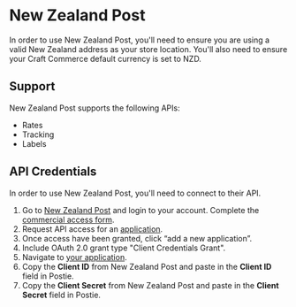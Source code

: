 # New Zealand Post
In order to use New Zealand Post, you'll need to ensure you are using a valid New Zealand address as your store location. You'll also need to ensure your Craft Commerce default currency is set to NZD.

## Support
New Zealand Post supports the following APIs:
- Rates
- Tracking
- Labels

## API Credentials
In order to use New Zealand Post, you'll need to connect to their API. 

1. Go to <a href="https://www.nzpost.co.nz/" target="_blank">New Zealand Post</a> and login to your account. Complete the <a href="https://www.nzpost.co.nz/user/developer-centre/register/commercial/shipping" target="_blank">commercial access form</a>.
1. Request API access for an <a href="https://www.nzpost.co.nz/business/developer-centre" target="_blank">application</a>.
1. Once access have been granted, click “add a new application”.
1. Include OAuth 2.0 grant type "Client Credentials Grant".
1. Navigate to <a href="https://anypoint.mulesoft.com/exchange/portals/nz-post-group/applications/
" target="_blank">your application</a>.
1. Copy the **Client ID** from New Zealand Post and paste in the **Client ID** field in Postie.
1. Copy the **Client Secret** from New Zealand Post and paste in the **Client Secret** field in Postie.
